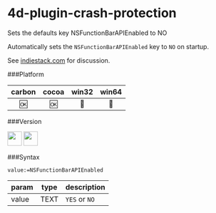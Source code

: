 # 4d-plugin-crash-protection
Sets the defaults key NSFunctionBarAPIEnabled to NO

Automatically sets the ``NSFunctionBarAPIEnabled`` key to ``NO`` on startup. 

See [indiestack.com](http://indiestack.com/2016/12/touch-bar-crash-protection/) for discussion.

###Platform

| carbon | cocoa | win32 | win64 |
|:------:|:-----:|:---------:|:---------:|
|🆗|🆗|🚫|🚫|

###Version

<img src="https://cloud.githubusercontent.com/assets/1725068/18940649/21945000-8645-11e6-86ed-4a0f800e5a73.png" width="32" height="32" /> <img src="https://cloud.githubusercontent.com/assets/1725068/18940648/2192ddba-8645-11e6-864d-6d5692d55717.png" width="32" height="32" />

###Syntax

```
value:=NSFunctionBarAPIEnabled 
```

param|type|description
------------|------|----
value|TEXT|``YES`` or ``NO``
